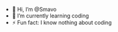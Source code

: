 - 👋 Hi, I’m @Smavo
- 🌱 I’m currently learning coding
- ⚡ Fun fact: I know nothing about coding

<!---
Smavo/Smavo is a ✨ special ✨ repository because its `README.md` (this file) appears on your GitHub profile.
You can click the Preview link to take a look at your changes.
--->
